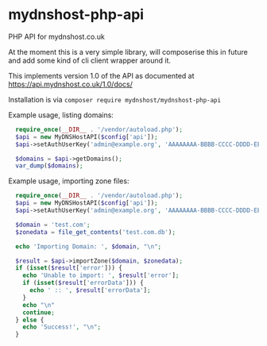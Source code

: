 # mydnshost-php-api
PHP API for mydnshost.co.uk

At the moment this is a very simple library, will composerise this in future and add some kind of cli client wrapper around it.

This implements version 1.0 of the API as documented at https://api.mydnshost.co.uk/1.0/docs/

Installation is via `composer require mydnshost/mydnshost-php-api`

Example usage, listing domains:

```php
  require_once(__DIR__ . '/vendor/autoload.php');
  $api = new MyDNSHostAPI($config['api']);
  $api->setAuthUserKey('admin@example.org', 'AAAAAAAA-BBBB-CCCC-DDDD-EEEEEEEEEEEE');

  $domains = $api->getDomains();
  var_dump($domains);
```

Example usage, importing zone files:
```php
  require_once(__DIR__ . '/vendor/autoload.php');
  $api = new MyDNSHostAPI($config['api']);
  $api->setAuthUserKey('admin@example.org', 'AAAAAAAA-BBBB-CCCC-DDDD-EEEEEEEEEEEE');

  $domain = 'test.com';
  $zonedata = file_get_contents('test.com.db');

  echo 'Importing Domain: ', $domain, "\n";

  $result = $api->importZone($domain, $zonedata);
  if (isset($result['error'])) {
    echo 'Unable to import: ', $result['error'];
    if (isset($result['errorData'])) {
      echo ' :: ', $result['errorData'];
    }
    echo "\n"
    continue;
  } else {
    echo 'Success!', "\n";
  }
```

